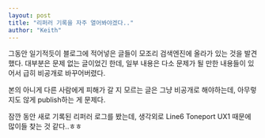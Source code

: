 ```yaml
---
layout: post
title: "리퍼러 기록을 자주 열어봐야겠다.."
author: "Keith"
---
```


그동안 일기적듯이 블로그에 적어넣은 글들이 모조리 검색엔진에 올라가 있는 것을 발견했다. 대부분은 문제 없는 글이었긴 한데, 일부 내용은 다소 문제가 될 만한 내용들이 있어서 급히 비공개로 바꾸어버렸다.

본의 아니게 다른 사람에게 피해가 갈 지 모르는 글은 그냥 비공개로 해야하는데, 아무렇지도 않게 publish하는 게 문제다.

잠깐 동안 새로 기록된 리퍼러 로그를 봤는데, 생각외로 Line6 Toneport UX1 때문에 많이들 찾는 것 같다..ㅎㅎ 




